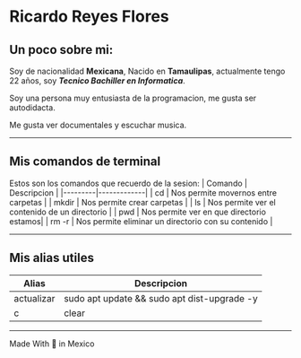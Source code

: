 <!--Tarea 1 03/02/2023-->
# Ricardo Reyes Flores
## Un poco sobre mi:
Soy de nacionalidad **Mexicana**, Nacido en **Tamaulipas**, actualmente tengo 22 años, soy **_Tecnico Bachiller en Informatica_**.

Soy una persona muy entusiasta de la programacion, me gusta ser autodidacta.

Me gusta ver documentales y escuchar musica.

---

## Mis comandos de terminal
Estos son los comandos que recuerdo de la sesion:
| Comando | Descripcion |
|---------|-------------|
| cd      | Nos permite movernos entre carpetas |
| mkdir    | Nos permite crear carpetas |
| ls  | Nos permite ver el contenido de un directorio |
| pwd | Nos permite ver en que directorio estamos|
| rm -r | Nos permite eliminar un directorio con su contenido |

---

## Mis alias utiles
| Alias | Descripcion |
|-------|-------------|
| actualizar| sudo apt update && sudo apt dist-upgrade -y|
| c | clear |

---

Made With 💚 in Mexico
